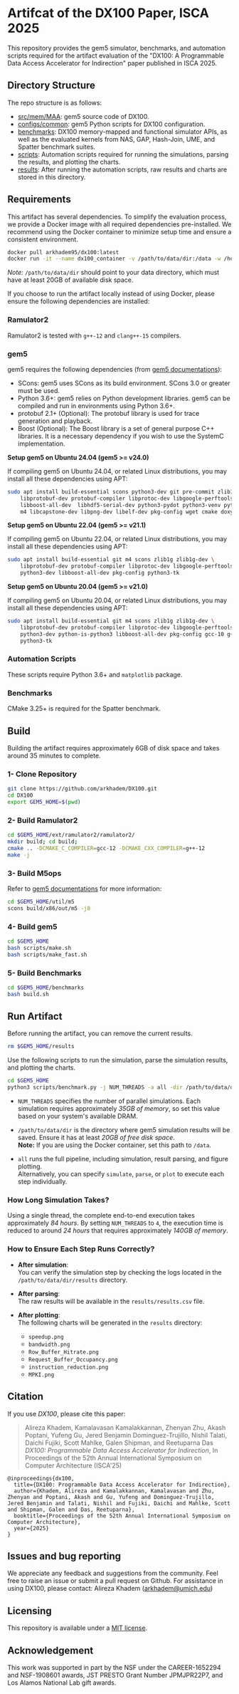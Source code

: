 # Artifcat of the DX100 Paper, ISCA 2025

This repository provides the gem5 simulator, benchmarks, and automation scripts required for the artifact evaluation of the "DX100: A Programmable Data Access Accelerator for Indirection" paper published in ISCA 2025.

## Directory Structure

The repo structure is as follows:
  - [src/mem/MAA](/src/mem/MAA/): gem5 source code of DX100.
  - [configs/common](/configs/common/): gem5 Python scripts for DX100 configuration.
  - [benchmarks](/benchmarks/): DX100 memory-mapped and functional simulator APIs, as well as the evaluated kernels from NAS, GAP, Hash-Join, UME, and Spatter benchmark suites.
  - [scripts](/scripts/): Automation scripts required for running the simulations, parsing the results, and plotting the charts.
  - [results](/results/): After running the automation scripts, raw results and charts are stored in this directory.

## Requirements

This artifact has several dependencies. To simplify the evaluation process, we provide a Docker image with all required dependencies pre-installed. We recommend using the Docker container to minimize setup time and ensure a consistent environment.

```bash
docker pull arkhadem95/dx100:latest
docker run -it --name dx100_container -v /path/to/data/dir:/data -w /home/ubuntu arkhadem95/dx100 bash
```

*Note:* `/path/to/data/dir` should point to your data directory, which must have at least 20GB of available disk space.

If you choose to run the artifact locally instead of using Docker, please ensure the following dependencies are installed:

### Ramulator2

Ramulator2 is tested with `g++-12` and `clang++-15` compilers.

### gem5

gem5 requires the following dependencies (from [gem5 documentations](https://www.gem5.org/documentation/general_docs/building)):

- SCons: gem5 uses SCons as its build environment. SCons 3.0 or greater must be used.
- Python 3.6+: gem5 relies on Python development libraries. gem5 can be compiled and run in environments using Python 3.6+.
- protobuf 2.1+ (Optional): The protobuf library is used for trace generation and playback.
- Boost (Optional): The Boost library is a set of general purpose C++ libraries. It is a necessary dependency if you wish to use the SystemC implementation.

**Setup gem5 on Ubuntu 24.04 (gem5 >= v24.0)**

If compiling gem5 on Ubuntu 24.04, or related Linux distributions, you may install all these dependencies using APT:

```bash
sudo apt install build-essential scons python3-dev git pre-commit zlib1g zlib1g-dev \
    libprotobuf-dev protobuf-compiler libprotoc-dev libgoogle-perftools-dev \
    libboost-all-dev  libhdf5-serial-dev python3-pydot python3-venv python3-tk mypy \
    m4 libcapstone-dev libpng-dev libelf-dev pkg-config wget cmake doxygen
```

**Setup gem5 on Ubuntu 22.04 (gem5 >= v21.1)**

If compiling gem5 on Ubuntu 22.04, or related Linux distributions, you may install all these dependencies using APT:

```bash
sudo apt install build-essential git m4 scons zlib1g zlib1g-dev \
    libprotobuf-dev protobuf-compiler libprotoc-dev libgoogle-perftools-dev \
    python3-dev libboost-all-dev pkg-config python3-tk
```

**Setup gem5 on Ubuntu 20.04 (gem5 >= v21.0)**

If compiling gem5 on Ubuntu 20.04, or related Linux distributions, you may install all these dependencies using APT:

```bash
sudo apt install build-essential git m4 scons zlib1g zlib1g-dev \
    libprotobuf-dev protobuf-compiler libprotoc-dev libgoogle-perftools-dev \
    python3-dev python-is-python3 libboost-all-dev pkg-config gcc-10 g++-10 \
    python3-tk
```

### Automation Scripts

These scripts require Python 3.6+ and `matplotlib` package.

### Benchmarks

CMake 3.25+ is required for the Spatter benchmark.

## Build

Building the artifact requires approximately 6GB of disk space and takes around 35 minutes to complete.

### 1- Clone Repository

```bash
git clone https://github.com/arkhadem/DX100.git
cd DX100
export GEM5_HOME=$(pwd)
```

### 2- Build Ramulator2

```bash
cd $GEM5_HOME/ext/ramulator2/ramulator2/
mkdir build; cd build;
cmake .. -DCMAKE_C_COMPILER=gcc-12 -DCMAKE_CXX_COMPILER=g++-12
make -j
```

### 3- Build M5ops

Refer to [gem5 documentations](https://www.gem5.org/documentation/general_docs/m5ops/) for more information:

```bash
cd $GEM5_HOME/util/m5
scons build/x86/out/m5 -j8
```

### 4- Build gem5

```bash
cd $GEM5_HOME
bash scripts/make.sh
bash scripts/make_fast.sh
```

### 5- Build Benchmarks

```bash
cd $GEM5_HOME/benchmarks
bash build.sh
```

## Run Artifact

Before running the artifact, you can remove the current results.

```bash
rm $GEM5_HOME/results
```

Use the following scripts to run the simulation, parse the simulation results, and plotting the charts.

```bash
cd $GEM5_HOME
python3 scripts/benchmark.py -j NUM_THREADS -a all -dir /path/to/data/dir
```

- `NUM_THREADS` specifies the number of parallel simulations. Each simulation requires approximately *35GB of memory*, so set this value based on your system's available DRAM.

- `/path/to/data/dir` is the directory where gem5 simulation results will be saved. Ensure it has at least *20GB of free disk space*.  
  **Note:** If you are using the Docker container, set this path to `/data`.

- `all` runs the full pipeline, including simulation, result parsing, and figure plotting.  
  Alternatively, you can specify `simulate`, `parse`, or `plot` to execute each step individually.

### How Long Simulation Takes?

Using a single thread, the complete end-to-end execution takes approximately *84 hours*. By setting `NUM_THREADS` to `4`, the execution time is reduced to around *24 hours* that requires approximately *140GB of memory*.

### How to Ensure Each Step Runs Correctly?

- **After simulation**:  
  You can verify the simulation step by checking the logs located in the `/path/to/data/dir/results` directory.

- **After parsing**:  
  The raw results will be available in the `results/results.csv` file.

- **After plotting**:  
  The following charts will be generated in the `results` directory:
  - `speedup.png`
  - `bandwidth.png`
  - `Row_Buffer_Hitrate.png`
  - `Request_Buffer_Occupancy.png`
  - `instruction_reduction.png`
  - `MPKI.png`

## Citation

If you use *DX100*, please cite this paper:

> Alireza Khadem, Kamalavasan Kamalakkannan, Zhenyan Zhu, Akash Poptani, Yufeng Gu, Jered Benjamin Dominguez-Trujillo, Nishil Talati, Daichi Fujiki, Scott Mahlke, Galen Shipman, and Reetuparna Das
> *DX100: Programmable Data Access Accelerator for Indirection*,
> In Proceedings of the 52th Annual International Symposium on Computer Architecture (ISCA'25)

```
@inproceedings{dx100,
  title={DX100: Programmable Data Access Accelerator for Indirection},
  author={Khadem, Alireza and Kamalakkannan, Kamalavasan and Zhu, Zhenyan and Poptani, Akash and Gu, Yufeng and Dominguez-Trujillo, Jered Benjamin and Talati, Nishil and Fujiki, Daichi and Mahlke, Scott and Shipman, Galen and Das, Reetuparna},
  booktitle={Proceedings of the 52th Annual International Symposium on Computer Architecture}, 
  year={2025}
}
```

## Issues and bug reporting

We appreciate any feedback and suggestions from the community.
Feel free to raise an issue or submit a pull request on Github.
For assistance in using DX100, please contact: Alireza Khadem (arkhadem@umich.edu)

## Licensing

This repository is available under a [MIT license](/LICENSE).

## Acknowledgement

This work was supported in part by the NSF under the CAREER-1652294 and NSF-1908601 awards, JST PRESTO Grant Number JPMJPR22P7, and Los Alamos National Lab gift awards.